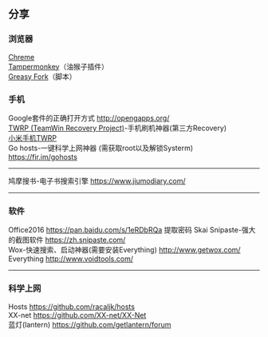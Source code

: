 ## 分享
### 浏览器
[Chreme](http://www.google.cn/chrome/browser/desktop/index.html)   
[Tampermonkey](http://tampermonkey.net/)（油猴子插件）  
[Greasy Fork](https://greasyfork.org/zh-CN/)（脚本）
### 手机
Google套件的正确打开方式 http://opengapps.org/  
[TWRP (TeamWin Recovery Project)](https://twrp.me/)-手机刷机神器(第三方Recovery)   
[小米手机TWRP](http://www.miui.com/home.php?mod=space&uid=131633855&do=thread&view=me&from=space)  
Go hosts-一键科学上网神器
(需获取root以及解锁Systerm) https://fir.im/gohosts

----
鸠摩搜书-电子书搜索引擎 https://www.jiumodiary.com/  

----
### 软件
Office2016 https://pan.baidu.com/s/1eRDbRQa 提取密码 Skai
Snipaste-强大的截图软件 https://zh.snipaste.com/  
Wox-快速搜索、启动神器(需要安装Everything) http://www.getwox.com/  
Everything http://www.voidtools.com/

----
### 科学上网
Hosts https://github.com/racaljk/hosts  
XX-net https://github.com/XX-net/XX-Net  
蓝灯(lantern) https://github.com/getlantern/forum